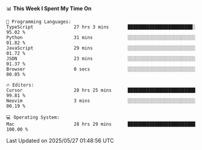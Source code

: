 <!--START_SECTION:waka-->
📊 **This Week I Spent My Time On** 

```text
💬 Programming Languages: 
TypeScript               27 hrs 3 mins       ████████████████████████░   95.02 % 
Python                   31 mins             ░░░░░░░░░░░░░░░░░░░░░░░░░   01.82 % 
JavaScript               29 mins             ░░░░░░░░░░░░░░░░░░░░░░░░░   01.72 % 
JSON                     23 mins             ░░░░░░░░░░░░░░░░░░░░░░░░░   01.37 % 
Browser                  0 secs              ░░░░░░░░░░░░░░░░░░░░░░░░░   00.05 % 

🔥 Editors: 
Cursor                   28 hrs 25 mins      █████████████████████████   99.81 % 
Neovim                   3 mins              ░░░░░░░░░░░░░░░░░░░░░░░░░   00.19 % 

💻 Operating System: 
Mac                      28 hrs 29 mins      █████████████████████████   100.00 % 
```


 Last Updated on 2025/05/27 01:48:56 UTC
<!--END_SECTION:waka-->
